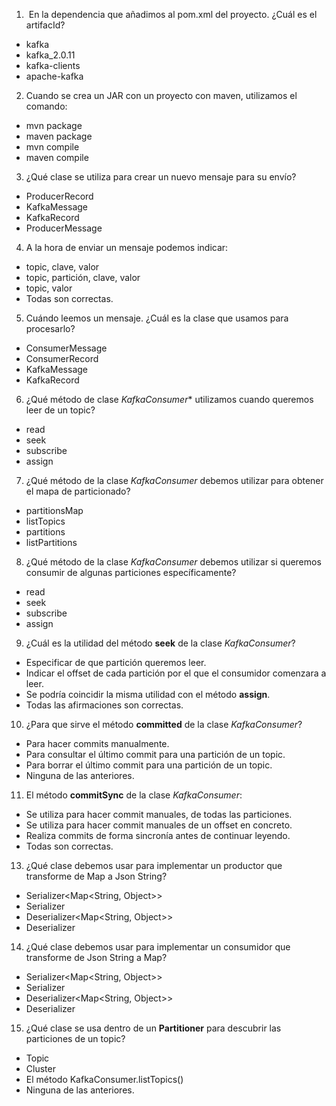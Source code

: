 1.  En la dependencia que añadimos al pom.xml del proyecto. ¿Cuál es el artifacId?
  * kafka
  * kafka_2.0.11
  * kafka-clients
  * apache-kafka

2. Cuando se crea un JAR con un proyecto con maven, utilizamos el comando:
  * mvn package
  * maven package
  * mvn compile
  * maven compile

3. ¿Qué clase se utiliza para crear un nuevo mensaje para su envío?
  * ProducerRecord
  * KafkaMessage
  * KafkaRecord
  * ProducerMessage

4. A la hora de enviar un mensaje podemos indicar:
  * topic, clave, valor
  * topic, partición, clave, valor
  * topic, valor
  * Todas son correctas.

5. Cuándo leemos un mensaje. ¿Cuál es la clase que usamos para procesarlo?
  * ConsumerMessage
  * ConsumerRecord
  * KafkaMessage
  * KafkaRecord

6. ¿Qué método de clase *KafkaConsumer** utilizamos cuando queremos leer de un topic?
  * read
  * seek
  * subscribe
  * assign

7. ¿Qué método de la clase *KafkaConsumer* debemos utilizar para obtener el mapa de particionado?
  * partitionsMap
  * listTopics
  * partitions
  * listPartitions

8. ¿Qué método de la clase *KafkaConsumer* debemos utilizar si queremos consumir de algunas particiones específicamente?
  * read
  * seek
  * subscribe
  * assign

9. ¿Cuál es la utilidad del método **seek** de la clase *KafkaConsumer*?
  * Especificar de que partición queremos leer.
  * Indicar el offset de cada partición por el que el consumidor comenzara a leer.
  * Se podría coincidir la misma utilidad con el método **assign**.
  * Todas las afirmaciones son correctas.

10. ¿Para que sirve el método **committed** de la clase *KafkaConsumer*?
  * Para hacer commits manualmente.
  * Para consultar el último commit para una partición de un topic.
  * Para borrar el último commit para una partición de un topic.
  * Ninguna de las anteriores.

11. El método **commitSync** de la clase *KafkaConsumer*:
  * Se utiliza para hacer commit manuales, de todas las particiones.
  * Se utiliza para hacer commit manuales de un offset en concreto.
  * Realiza commits de forma sincronía antes de continuar leyendo.
  * Todas son correctas.

13. ¿Qué clase debemos usar para implementar un productor que transforme de Map a Json String?
  * Serializer<Map<String, Object>>
  * Serializer<String>
  * Deserializer<Map<String, Object>>
  * Deserializer<String>

14. ¿Qué clase debemos usar para implementar un consumidor que transforme de Json String a Map?
  * Serializer<Map<String, Object>>
  * Serializer<String>
  * Deserializer<Map<String, Object>>
  * Deserializer<String>

15. ¿Qué clase se usa dentro de un **Partitioner** para descubrir las particiones de un topic?
  * Topic
  * Cluster
  * El método KafkaConsumer.listTopics()
  * Ninguna de las anteriores.
